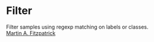 Filter
======

Filter samples using regexp matching on labels or classes.    
[Martin A. Fitzpatrick][]


  [Martin A. Fitzpatrick]: http://martinfitzpatrick.name/
